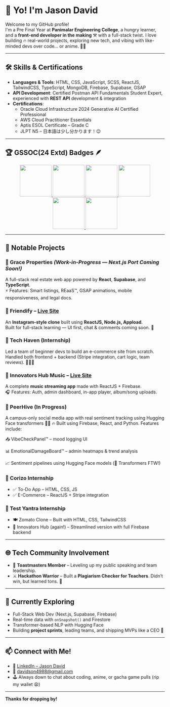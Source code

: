 # 👋 Yo! I'm Jason David

Welcome to my GitHub profile!  
I'm a Pre Final Year at **Panimalar Engineering College**, a hungry learner, and a **front-end developer in the making** ⚒️ with a full-stack twist. I love building 🔥 real-world projects, exploring new tech, and vibing with like-minded devs over code... or anime. 🎌😤

---

## 🛠 Skills & Certifications

- **Languages & Tools**: HTML, CSS, JavaScript, SCSS, ReactJS, TailwindCSS, TypeScript, MongoDB, Firebase, Supabase, GSAP
- **API Development**: Certified Postman API Fundamentals Student Expert, experienced with **REST API** development & integration
- **Certifications**:
  - Oracle Cloud Infrastructure 2024 Generative AI Certified Professional
  - AWS Cloud Practitioner Essentials
  - Aptis ESOL Certificate – Grade C
  - JLPT N5 – 日本語は少し分かります！😉

---

## 🏆 GSSOC(24 Extd) Badges 🪶  
<div style='display:flex; align-items:center; gap: 10px;' align='center'>
  <a href="https://gssoc.girlscript.tech/leaderboard?year=2024Extd>&username=David4988">
    <img src="https://raw.githubusercontent.com/GSSoC24/Postman-Challenge/main/docs/assets/Postman%20White.png" width="100px" height="100px" />
    <img src="https://raw.githubusercontent.com/GSSoC24/Postman-Challenge/main/docs/assets/1.png" width="100px" height="100px" />
    <img src="https://raw.githubusercontent.com/GSSoC24/Postman-Challenge/main/docs/assets/2.png" width="100px" height="100px" />
    <img src="https://raw.githubusercontent.com/GSSoC24/Postman-Challenge/main/docs/assets/3.png" width="100px" height="100px" />
    <img src="https://raw.githubusercontent.com/GSSoC24/Postman-Challenge/main/docs/assets/4.png" width="100px" height="100px" />
    <img src="https://raw.githubusercontent.com/GSSoC24/Postman-Challenge/main/docs/assets/5.png" width="100px" height="100px" />
  </a>
</div>

---

## 🧠 Notable Projects

### 🔹 Grace Properties *(Work-in-Progress — Next.js Port Coming Soon!)*
A full-stack real estate web app powered by **React**, **Supabase**, and **TypeScript**.  
⚡ Features: Smart listings, REaaS™, GSAP animations, mobile responsiveness, and legal docs.

### 🔹 Friendify – [Live Site](https://friendify-phi.vercel.app)
An **Instagram-style clone** built using **ReactJS, Node.js, Appload**.  
Built for full-stack learning — UI first, chat & comments coming soon. 🔨

### 🔹 Tech Haven (Internship)
Led a team of beginner devs to build an e-commerce site from scratch.  
Handled both frontend + backend (Stripe integration, cart logic, team reviews). 💸🧑‍💻

### 🔹 Innovators Hub Music – [Live Site](https://innovators-hub-music-1bc35.web.app/)
A complete **music streaming app** made with ReactJS + Firebase.  
🎧 Features: Auth, admin dashboard, in-app player, album/song uploads.

### 🔹 PeerHive (In Progress)
A campus-only social media app with real sentiment tracking using Hugging Face transformers 🤖💬
🔥 Built using Firebase, React, and Python. Features include:

📥 VibeCheckPanel™ – mood logging UI

📊 EmotionalDamageBoard™ – admin heatmaps & trend analysis

📈 Sentiment pipelines using Hugging Face models (🤗 Transformers FTW!)

### 🔹 Corizo Internship
- ✅ To-Do App – HTML, CSS, JS
- ✅ E-Commerce – ReactJS + Stripe integration

### 🔹 Test Yantra Internship
- 🍽️ Zomato Clone – Built with HTML, CSS, TailwindCSS
- 🎵 Innovators Hub (again!) – Streamlined version with full Firebase backend

---

## 🌐 Tech Community Involvement

- 🎤 **Toastmasters Member** – Leveling up my public speaking and team leadership.
- ⚔️ **Hackathon Warrior** – Built a **Plagiarism Checker for Teachers**. Didn’t win, but learned tons. 🧠

---

## 🌱 Currently Exploring

- Full-Stack Web Dev (Next.js, Supabase, Firebase)
- Real-time data with `onSnapshot()` and Firestore
- Transformer-based NLP with Hugging Face
- Building **project sprints**, leading teams, and shipping MVPs like a CEO 🚀

---

## 📫 Connect with Me!

- 🔗 [LinkedIn – Jason David](https://linkedin.com/in/jasondavid4988)  
- 📧 davidson4988@gmail.com  
- 🕹️ Always down to chat about coding, anime, or gacha game pulls (rip my wallet 😩)

---

**Thanks for dropping by!**
